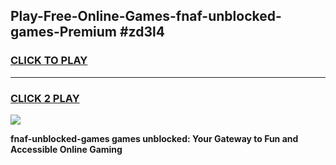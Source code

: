 
## Play-Free-Online-Games-fnaf-unblocked-games-Premium #zd3l4
<h3>
<a href="https://premium.freeplayer.one?title=fnaf-unblocked-games&ref=8M">CLICK TO PLAY</a></h3>
<hr>

<h3>
<a href="https://premium.freeplayer.one?title=fnaf-unblocked-games&ref=8M">CLICK 2 PLAY</a>
  
</h3>

<a href="https://premium.freeplayer.one?title=fnaf-unblocked-games&ref=8M"><img src="https://clearcache.store/games.png"></a>


**fnaf-unblocked-games games unblocked: Your Gateway to Fun and Accessible Online Gaming**
